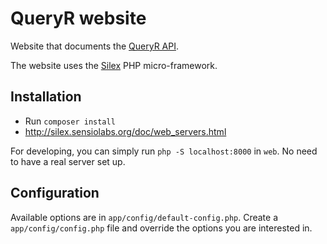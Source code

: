 # QueryR website

Website that documents the [QueryR API](https://github.com/JeroenDeDauw/QueryrAPI).

The website uses the [Silex](silex.sensiolabs.org/) PHP micro-framework.

## Installation

* Run `composer install`
* http://silex.sensiolabs.org/doc/web_servers.html

For developing, you can simply run `php -S localhost:8000` in `web`. No need to have a real server
set up.

## Configuration

Available options are in `app/config/default-config.php`. Create a `app/config/config.php` file
and override the options you are interested in.